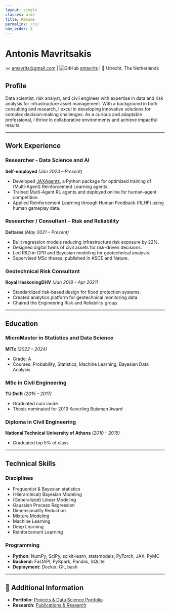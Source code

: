 ```yaml
---
layout: single
classes: wide
title: Resume
permalink: /cv/
nav_order: 2
---
```


# Antonis Mavritsakis

✉️ [amavrits@gmail.com](mailto:amavrits@gmail.com) | ![GitHub](https://img.shields.io/badge/-GitHub-181717?style=flat&logo=github&logoColor=white) [amavrits](https://github.com/amavrits) | 📍 Utrecht, The Netherlands

## Profile

Data scientist, risk analyst, and civil engineer with expertise in data and risk analysis for infrastructure asset management. With a background in both consulting and research, I excel in developing innovative solutions for complex decision‑making challenges. As a curious and adaptable professional, I thrive in collaborative environments and achieve impactful results.

---

## Work Experience

### Researcher - Data Science and AI  
**Self-employed** *(Jan 2023 – Present)*  
- Developed [JAXAgents](https://github.com/amavrits/jax-agents), a Python package for optimized training of (Multi-Agent) Reinforcement Learning agents.  
- Trained Multi-Agent RL agents and deployed online for human–agent competition.  
- Applied Reinforcement Learning through Human Feedback (RLHF) using human gameplay data.  

### Researcher / Consultant – Risk and Reliability  
**Deltares** *(May 2021 – Present)*  
- Built regression models reducing infrastructure risk exposure by 22%.  
- Designed digital twins of civil assets for risk-driven decisions.  
- Led R&D in GPR and Bayesian modeling for geotechnical analysis.  
- Supervised MSc theses; published in ASCE and Nature.  

### Geotechnical Risk Consultant  
**Royal HaskoningDHV** *(Jan 2018 – Apr 2021)*  
- Standardized risk-based design for flood protection systems.  
- Created analytics platform for geotechnical monitoring data.  
- Chaired the Engineering Risk and Reliability group.  

---

## Education

### MicroMaster in Statistics and Data Science  
**MITx** *(2022 – 2024)*  
- Grade: A  
- Courses: Probability, Statistics, Machine Learning, Bayesian Data Analysis  

### MSc in Civil Engineering  
**TU Delft** *(2015 – 2017)*  
- Graduated cum laude  
- Thesis nominated for 2019 Keverling Buisman Award  

### Diploma in Civil Engineering  
**National Technical University of Athens** *(2010 – 2015)*  
- Graduated top 5% of class  

---

## Technical Skills

### Disciplines
- Frequentist & Bayesian statistics  
- (Hierarchical) Bayesian Modeling  
- (Generalized) Linear Modeling  
- Gaussian Process Regression  
- Dimensionality Reduction  
- Mixture Modeling  
- Machine Learning  
- Deep Learning  
- Reinforcement Learning  

### Programming
- **Python:** NumPy, SciPy, scikit-learn, statsmodels, PyTorch, JAX, PyMC  
- **Backend:** FastAPI, PySpark, Pandas, SQLite  
- **Deployment:** Docker, Git, bash

---

## 📌 Additional Information

- **Portfolio:** [Projects & Data Science Portfolio](/projects.md)  
- **Research:** [Publications & Research](/research.md)

